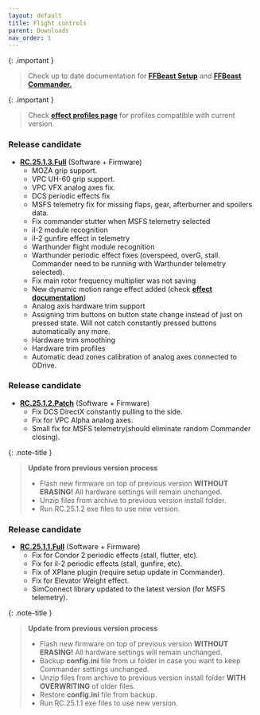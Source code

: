 ```yaml
---
layout: default
title: Flight controls
parent: Downloads
nav_order: 1
---
```


{: .important }
> Check up to date documentation for [**FFBeast Setup**](ffbeast_setup.html) and [**FFBeast Commander.**](ffbeast_commander.html)

{: .important }
> Check [**effect profiles page**](downloads_effect_profiles.html) for profiles compatible with current version.

### Release candidate
- [**RC.25.1.3.Full**](../../assets/firmware/ffbeast-flight-controls-RC.25.1.3.Full.zip) (Software + Firmware)
  - MOZA grip support.
  - VPC UH-60 grip support.
  - VPC VFX analog axes fix.
  - DCS periodic effects fix
  - MSFS telemetry fix for missing flaps, gear, afterburner and spoilers data.
  - Fix commander stutter when MSFS telemetry selected
  - il-2 module recognition
  - il-2 gunfire effect in telemetry
  - Warthunder flight module recognition
  - Warthunder periodic effect fixes (overspeed, overG, stall. Commander need to be running with Warthunder telemetry selected).
  - Fix main rotor frequency multiplier was not saving
  - New dynamic motion range effect added (check [**effect documentation**](ffbeast_commander_effects.html#dynamic-motion-range))
  - Analog axis hardware trim support
  - Assigning trim buttons on button state change instead of just on pressed state. Will not catch constantly pressed buttons automatically any more.
  - Hardware trim smoothing
  - Hardware trim profiles
  - Automatic dead zones calibration of analog axes connected to ODrive.
  
### Release candidate
- [**RC.25.1.2.Patch**](../../assets/firmware/ffbeast-flight-controls-RC.25.1.2.Patch.zip) (Software + Firmware)
  - Fix DCS DirectX constantly pulling to the side.
  - Fix for VPC Alpha analog axes.
  - Small fix for MSFS telemetry(should eliminate random Commander closing).

{: .note-title }
> **Update from previous version process**
> - Flash new firmware on top of previous version **WITHOUT ERASING!** All hardware settings will remain unchanged.
> - Unzip files from archive to previous version install folder.
> - Run RC.25.1.2 exe files to use new version.

### Release candidate
- [**RC.25.1.1.Full**](../../assets/firmware/ffbeast-flight-controls-RC.25.1.1.Full.zip) (Software + Firmware)
  - Fix for Condor 2 periodic effects (stall, flutter, etc).
  - Fix for il-2 periodic effects (stall, gunfire, etc).
  - Fix of XPlane plugin (require setup update in Commander).
  - Fix for Elevator Weight effect.
  - SimConnect library updated to the latest version (for MSFS telemetry).

{: .note-title }
> **Update from previous version process**
> - Flash new firmware on top of previous version **WITHOUT ERASING!** All hardware settings will remain unchanged.
> - Backup **config.ini** file from ui folder in case you want to keep Commander settings unchanged.
> - Unzip files from archive to previous version install folder **WITH OVERWRITING** of older files.
> - Restore **config.ini** file from backup.
> - Run RC.25.1.1 exe files to use new version. 
